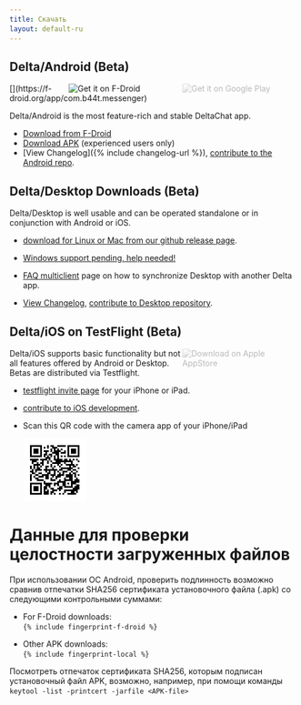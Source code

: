 ```yaml
---
title: Скачать
layout: default-ru
---
```




<!-- GENERATED FILE -- DO NOT EDIT -->



## Delta/Android (Beta)

<img src="../assets/home/get-it-on-gplay.png" alt="Get it on Google Play" width="200" style="float:right; filter: opacity(.3) grayscale(100%);" />
[<img style="float:right" src="../assets/home/get-it-on-fdroid.png" alt="Get it on F-Droid" width="200" />](https://f-droid.org/app/com.b44t.messenger)

Delta/Android is the most feature-rich and stable DeltaChat app. 

* [Download from F-Droid](https://f-droid.org/app/com.b44t.messenger)
* [Download APK](https://github.com/deltachat/deltachat-android/releases) (experienced users only)
* [View Changelog]({% include changelog-url %}), [contribute to the Android repo](https://github.com/deltachat/deltachat-android/). 


## Delta/Desktop Downloads (Beta)

Delta/Desktop is well usable and can be operated standalone or in conjunction with Android or iOS. 

* [download for Linux or Mac from our github release page](https://github.com/deltachat/deltachat-desktop/releases/).  

* [Windows support pending, help needed!](https://github.com/deltachat/deltachat-desktop/issues/606) 

* [FAQ multiclient](help#multiclient) page on how to synchronize Desktop with another Delta app. 

* [View Changelog](https://github.com/deltachat/deltachat-desktop/blob/master/CHANGELOG.md),
  [contribute to Desktop repository](https://github.com/deltachat/deltachat-desktop/). 


## Delta/iOS on TestFlight (Beta)

<img src="../assets/home/get-it-on-ios.png" alt="Download on Apple AppStore" width="200" style="float:right; filter: opacity(.3) grayscale(100%);" />

Delta/iOS supports basic functionality but not all features offered by Android or Desktop. 
Betas are distributed via Testflight. 

- [testflight invite page](https://testflight.apple.com/join/WVoYFOZe) for your iPhone or iPad.

- [contribute to iOS development](https://github.com/deltachat/deltachat-ios/). 

- Scan this QR code with the camera app of your iPhone/iPad

  ![QRCode](../assets/home/deltachat_testflight_qrcode.png)


# Данные для проверки целостности загруженных файлов

При использовании ОС Android, проверить подлинность возможно сравнив отпечатки  SHA256 сертификата установочного файла (.apk) со следующими контрольными суммами:

* For F-Droid downloads:  
  `{% include fingerprint-f-droid %}`

* Other APK downloads:  
  `{% include fingerprint-local %}`

Посмотреть отпечаток сертификата  SHA256, которым подписан установочный файл APK, возможно, например, при помощи команды 
`keytool -list -printcert -jarfile <APK-file>`

